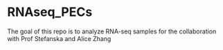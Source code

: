 # RNAseq_PECs
The goal of this repo is to analyze RNA-seq samples for the collaboration with Prof Stefanska and Alice Zhang
